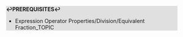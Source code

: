<div style="margin:2em; background-color: #e0e0e0;">

<strong>↩PREREQUISITES↩</strong>

 * Expression Operator Properties/Division/Equivalent Fraction_TOPIC

</div>

